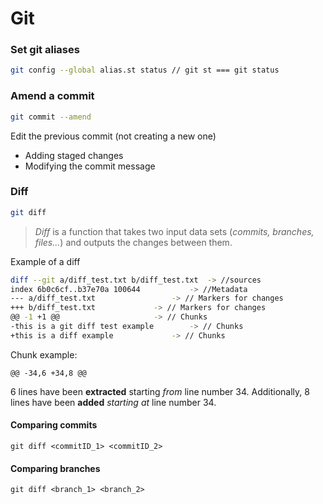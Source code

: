 # Git

### Set git aliases

```bash
git config --global alias.st status // git st === git status
```

### Amend a commit 

```bash
git commit --amend
```

Edit the previous commit (not creating a new one)
-	Adding staged changes
-	Modifying the commit message

### Diff

```bash
git diff
```

> _Diff_ is a function that takes two input data sets (_commits, branches, files..._) and outputs the changes between them.

Example of a diff
```bash
diff --git a/diff_test.txt b/diff_test.txt	-> //sources
index 6b0c6cf..b37e70a 100644 			-> //Metadata 
--- a/diff_test.txt 				-> // Markers for changes
+++ b/diff_test.txt				-> // Markers for changes
@@ -1 +1 @@  					-> // Chunks
-this is a git diff test example 		-> // Chunks
+this is a diff example 			-> // Chunks
```

Chunk example:

	@@ -34,6 +34,8 @@
 6 lines have been **extracted** starting _from_ line number 34. Additionally, 8 lines have been **added** _starting at_ line number 34.

 #### Comparing commits

	git diff <commitID_1> <commitID_2>

#### Comparing branches

	git diff <branch_1> <branch_2>
